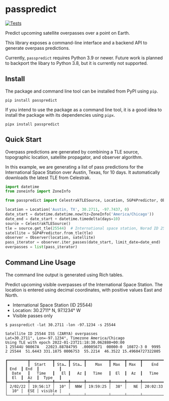 # passpredict

[![Tests](https://github.com/samtx/passpredict/actions/workflows/main.yml/badge.svg)](https://github.com/samtx/passpredict/actions/workflows/main.yml)

Predict upcoming satellite overpasses over a point on Earth.

This library exposes a command-line interface and a backend API to generate overpass predictions.

Currently, `passpredict` requires Python 3.9 or newer. Future work is planned to backport the libary to Python 3.8, but it is currently not supported.


## Install

The package and command line tool can be installed from PyPI using `pip`.

    pip install passpredict

If you intend to use the package as a command line tool, it is a good idea to install the package with its dependencies using `pipx`.

    pipx install passpredict


## Quick Start

Overpass predictions are generated by combining a TLE source, topographic location, satellite propagator, and observer algorithm.

In this example, we are generating a list of pass predictions for the International Space Station over Austin, Texas, for 10 days. It automatically downloads the latest TLE from Celestrak.

```python
import datetime
from zoneinfo import ZoneInfo

from passpredict import CelestrakTLESource, Location, SGP4Predictor, Observer

location = Location('Austin, TX', 30.2711, -97.7437, 0)
date_start = datetime.datetime.now(tz=ZoneInfo('America/Chicago'))
date_end = date_start + datetime.timedelta(days=10)
source = CelestrakTLESource()
tle = source.get_tle(25544)  # International space station, Norad ID 25544
satellite = SGP4Predictor.from_tle(tle)
observer = Observer(location, satellite)
pass_iterator = observer.iter_passes(date_start, limit_date=date_end)
overpasses = list(pass_iterator)
```

## Command Line Usage

The command line output is generated using Rich tables.

Predict upcoming visible overpasses of the International Space Station. The location is entered using decimal coordinates, with positive values East and North.

- International Space Station (ID 25544)
- Location: 30.2711&deg; N, 97.1234&deg; W
- Visible passes only

```
$ passpredict -lat 30.2711 -lon -97.1234 -s 25544

Satellite ID 25544 ISS (ZARYA) overpasses
Lat=30.2711°, Lon=-97.1234°, Timezone America/Chicago
Using TLE with epoch 2022-01-23T21:18:30.062880+00:00
1 25544U 98067A   22023.88784795  .00005671  00000-0  10872-3 0  9995
2 25544  51.6443 331.1875 0006753  55.2214  46.3522 15.49604727322805

┏━━━━━━━━━┳━━━━━━━━━━┳━━━━━━┳━━━━━━┳━━━━━━━━━━┳━━━━━━┳━━━━━━┳━━━━━━━━━━┳━━━━━━┳━━━━━━┳━━━━━━━━━┓
┃         ┃  Start   ┃ Sta… ┃ Sta… ┃    Max   ┃ Max  ┃ Max  ┃    End   ┃ End  ┃ End  ┃         ┃
┃  Date   ┃   Time   ┃   El ┃   Az ┃   Time   ┃  El  ┃  Az  ┃   Time   ┃  El  ┃  Az  ┃  Type   ┃
┡━━━━━━━━━╇━━━━━━━━━━╇━━━━━━╇━━━━━━╇━━━━━━━━━━╇━━━━━━╇━━━━━━╇━━━━━━━━━━╇━━━━━━╇━━━━━━╇━━━━━━━━━┩
│ 2/02/22 │ 19:56:17 │  10° │  NNW │ 19:59:25 │  38° │   NE │ 20:02:33 │  10° │  ESE │ visible │
└─────────┴──────────┴──────┴──────┴──────────┴──────┴──────┴──────────┴──────┴──────┴─────────┘
```

